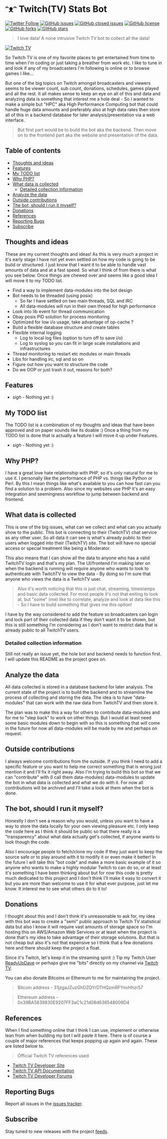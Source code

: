 # ᵔᴥᵔ Twitch(TV) Stats Bot
[![Twitter Follow](https://img.shields.io/twitter/follow/davidbl.svg?style=social&label=Follow)](https://twitter.com/davidbl) [![GitHub issues](https://img.shields.io/github/issues/kawaiipantsu/twitch-stats-bot.svg)](https://github.com/kawaiipantsu/twitch-stats-bot/issues) [![GitHub closed issues](https://img.shields.io/github/issues-closed/kawaiipantsu/twitch-stats-bot.svg)](https://github.com/kawaiipantsu/twitch-stats-bot/issues) [![GitHub license](https://img.shields.io/github/license/kawaiipantsu/twitch-stats-bot.svg)](https://github.com/kawaiipantsu/twitch-stats-bot/blob/master/LICENSE) [![GitHub forks](https://img.shields.io/github/forks/kawaiipantsu/twitch-stats-bot.svg)](https://github.com/kawaiipantsu/twitch-stats-bot/network) [![GitHub stars](https://img.shields.io/github/stars/kawaiipantsu/twitch-stats-bot.svg)](https://github.com/kawaiipantsu/twitch-stats-bot/stargazers)
> I love data! A none intrusive Twitch TV bot to collect all the data!

[![Twitch TV](https://upload.wikimedia.org/wikipedia/commons/thumb/2/26/Twitch_logo.svg/1024px-Twitch_logo.svg.png)](http://www.twitch.tv)

So Twitch TV is one of my favorite places to get entertained from time to time when I'm coding or just taking a breather from work etc. I like to tune in and look if any of my broadcasters I'm following is online or to browse games I like...

But one of the big topics on Twitch amongst broadcasters and viewers seems to be viewer count, sub count, donations, schedules, games played and all the rest. It all makes sense to keep an eye on all of this and data and analyzing  data is something that interest me a hole deal - So I wanted to make a simple but "HPC" aka High Performance Computing bot that could handle huge data amounts and preferably also at high data rates then store all of this in a backend database for later analysis/presentation via a web interface.

> But first part would be to build the bot aka the backend.
> Then move on to the frontend part aka the website and presentation of the data.

## Table of contents

 * [Thoughts and ideas](#)
 * [Features](#)
 * [My TODO list](#)
 * [Why PHP?](#)
 * [What data is collected](#)
   * [Detailed collection information](#)
 * [Analyze the data](#)
 * [Outside contributions](#)
 * [The bot, should I run it myself?](#)
 * [Donations](#)
 * [References](#)
 * [Reporting Bugs](#)
 * [Subscribe](#)

## Thoughts and ideas

These are my current thoughts and ideas! As this is very much a project in it's early stage I have not yet even settled on how my code is going to be build or structured. I just know that I want it to be able to handle vast amounts of data and at a fast speed. So what I think of from there is what you see below. Once things are chewed over and seems like a good idea I will move it to my TODO list. 

* Find a way to implement data-modules into the bot design
 * Bot needs to be threaded (using posix)
   * So far I have settled on two main threads, SQL and IRC
   * All data-modules will run in their own thread for high performance
 * Look into lib event for thread communication
 * Obay posix PID solution for process monitoring
 * Optimized for low i/o usage, take advantage of op-cache ?
 * Build a flexible database structure and create tables
 * Flexible internal logging
   * Log to local log files (option to turn off to save i/o)
   * Log to syslog so you can fit in large scale installations and infrastructures
 * Thread monitoring to restart etc modules or main threads
 * Libs for handling irc, sql and so on
 * Figure out how you want to structure the code
 * Do we OOP or just trash it out, reasons for both?

## Features

* *sigh* - Nothing yet :)

## My TODO list

The TODO list is a combination of my thoughts and ideas that have been approved and on paper sounds like its doable :) Once a thing from my TODO list is done that is actually a feature I will move it up under Features.

 * *sigh* - Nothing yet :)

## Why PHP?

I have a great love hate relationship with PHP, so it's only natural for me to use it. I personally like the performance of PHP vs. things like Python or Perl. By this I mean things like what's available to you can how fast can you find a solution to a problem. Also since my websites use PHP it's an easy integration and seemingness workflow to jump between backend and frontend.

## What data is collected

This is one of the big issues, what can we collect and what can you actually show to the public. This bot is connecting to their (TwitchTV) chat service as any other user. So all data it can see is what's already public to their users when logged into their (TwitchTV) site. The bot will have no special access or special treatment like being a Moderator.

This also means that I can show all the data to anyone who has a valid TwitchTV login and that's my plan.
The UI/frontend I'm making later on when the backend is running will require anyone who wants to look to authenticate with TwitchTV to view the data - By doing so I'm sure that anyone who views the data is a TwitchTV user.

> Also it's worth noticing that this is just chat, streaming, timestamps and basic data collected.
> For most people it's not that exiting to look at, but "some" (me) like to correlate, analyze and look at data like this - So I have to build something that gives me this option!

I have by the way considered to add the feature so broadcasters can login and lock part of their collected data if they don't want it to be shown, but this is still something I'm considering as I don't want to restrict data that is already public to all TwitchTV users.

### Detailed collection information

Still not really an issue yet, the hole bot and backend needs to function first.
I will update this README as the project goes on. 

## Analyze the data

All data collected is stored in a database backend for later analysis. The current state of the project is to build the backend and to streamline the process of collecting and storing the data. The idea is to have "data-modules" that can work with the raw data from TwtichTV and then store it.

The plan was to make this a way for others to contribute data-modules and for me to "step back" to work on other things. But I would at least need some basic modules down to begin with so this is something that will come in the future for now all data-modules will be made by me and perhaps on request.

## Outside contributions

I always welcome contributions from the outside. If you think I need to add a specific feature or you want to help me correct something that is wrong just mention it and I'll fix it right away. Also I'm trying to build this bot so that we can "contribute" with (I call them data-modules) data-modules to update the bot in what data is collected and what we do with it. For now all contributions will be archived and I'll take a look at them when the bot is done.

## The bot, should I run it myself?

Honestly I don't see a reason why you would, unless you want to have a way to store the data locally for your own viewing pleasure etc. I only keep the code here as I think it should be public so that there really is a "transparency" about what data actually get's collected, if anyone wants to look though the code.

Also I encourage people to fetch/clone my code if they just want to keep the source safe or to play around with it to modify it or even make it better! In the future I will take this "bot code" and make a more basic example of it so anyone who wants to make a highly modular Twitch to can do so, or at least it's something I have been thinking about but for now this code is pretty much dedicated to this project and I don't think I'll make it easy to convert it but you are more than welcome to use it for what ever purpose, just let me know. It interest me to see what others do to it to!

## Donations

I thought about this and I don't think it's unreasonable to ask for, my idea with this bot was to create a "semi" public approach to Twitch TV statistical data but also I know it will require vast amounts of storage space so I'm hosting this on AWS/Amazon Web Services or at least when the project is done that's my idea to take advantage of their storage solutions. But that is not cheap but also it's not that expensive so I think that a few donations here and there should keep the project a float.

Since it's Twitch, let's keep it in the streaming spirit :)
Tip my Twitch User [ReadyUpDave](http://streamlabs.com/readyupdave) or perhaps give me "bits" directly on my channel via [Twitch TV](https://www.twitch.tv/readyupdave).

You can also donate Bitcoins or Ethereum to me for maintaining the project.

> Bitcoin address - 31jzgaJZuzGhDZQYrDTHQzmRFYnvHhzr57

> Ethereum address - 0x39BA5839830E9207FF3aC1c21d08d636548009D4

## References

When I find something online that I think I can use, implement or otherwise lean from when building my bot I will paste it here. There is of course a couple of major references that keeps popping up again and again. These are listed below to.

> Official Twitch TV references used
 * [Twitch TV Developer Site](https://dev.twitch.tv)
 * [Twitch TV API Documentation](https://dev.twitch.tv/docs/api)
 * [Twitch TV Developer Forums](https://discuss.dev.twitch.tv)

## Reporting Bugs

Report all issues in the [issues tracker](https://github.com/kawaiipantsu/twitch-stats-bot/issues).

## Subscribe

Stay tuned to new releases with the project [feeds](https://github.com/kawaiipantsu/twitch-stats-bot/releases.atom).
